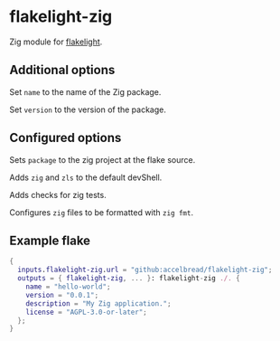 # flakelight-zig

Zig module for [flakelight][1].

[1]: https://github.com/accelbread/flakelight

## Additional options

Set `name` to the name of the Zig package.

Set `version` to the version of the package.

## Configured options

Sets `package` to the zig project at the flake source.

Adds `zig` and `zls` to the default devShell.

Adds checks for zig tests.

Configures `zig` files to be formatted with `zig fmt`.

## Example flake

```nix
{
  inputs.flakelight-zig.url = "github:accelbread/flakelight-zig";
  outputs = { flakelight-zig, ... }: flakelight-zig ./. {
    name = "hello-world";
    version = "0.0.1";
    description = "My Zig application.";
    license = "AGPL-3.0-or-later";
  };
}
```
